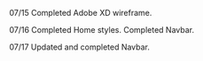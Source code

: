 07/15 Completed Adobe XD wireframe.

07/16 Completed Home styles. Completed Navbar.

07/17 Updated and completed Navbar.
